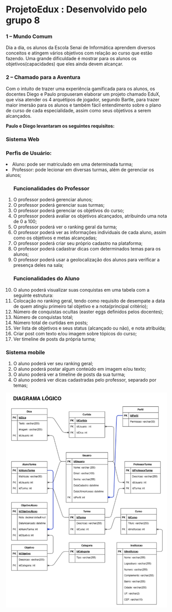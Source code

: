 # ProjetoEdux : Desenvolvido pelo grupo 8
<h3>  1 – Mundo Comum  </h3> 
<hp>Dia a dia, os alunos da Escola Senai de Informática aprendem diversos conceitos e atingem vários objetivos com relação ao curso que estão fazendo. Uma grande dificuldade é mostrar para os alunos os objetivos(capacidades) que eles ainda devem alcançar.</p>

<h3> 2 – Chamado para a Aventura </h3>
<p> Com o intuito de trazer uma experiência gamificada para os alunos, os docentes Diego e Paulo propuseram elaborar um projeto chamado EduX, que visa atender os 4 arquétipos de jogador, segundo Bartle,  para trazer maior imersão para os alunos e também fácil entendimento sobre o plano de curso de cada especialidade, assim como seus objetivos a serem alcançados.

**Paulo e Diego levantaram os seguintes requisitos:**
</p>

<h3>Sistema Web</h3>

<h3>Perfis de Usuário:</h3>

<li> Aluno: pode ser matriculado em uma determinada turma;</li>
<li> Professor:   pode lecionar em diversas turmas, além de gerenciar os alunos;</li>

<ol>
<h3> Funcionalidades do Professor </h3>

<li> O professor poderá gerenciar alunos;</li>
<li> O professor poderá gerenciar suas turmas;</li>
<li> O professor poderá gerenciar os objetivos do curso;</li>
<li> O professor poderá avaliar os objetivos alcançados, atribuindo uma nota de 0 a 100;</li>
<li> O professor poderá ver o ranking geral da turma;</li>
<li> O professor poderá ver as informações individuais de cada aluno, assim como os objetivos e metas alcançadas;</li>
<li> O professor poderá criar seu próprio cadastro na plataforma;</li>
<li> O professor poderá cadastrar dicas com determinados temas para os alunos;</li>
<li> O professor poderá usar a geolocalização dos alunos para verificar a presença deles na sala; </li>

<h3>Funcionalidades do Aluno</h3>

<li> O aluno poderá visualizar suas conquistas em uma tabela com a seguinte estrutura:</li>
<li> Colocação no ranking geral, tendo como requisito de desempate a data de quem atingiu primeiro tal objetivo e a nota(principal critério);</li>
<li> Número de conquistas ocultas (easter eggs definidos pelos docentes);</li>
<li> Número de conquistas total;</li>
<li> Número total de curtidas em posts;</li>
<li> Ver lista de objetivos e seus status (alcançado ou não), e nota atribuída;</li>
<li> Criar post com texto e/ou imagem sobre tópicos do curso;</li>
<li> Ver timeline de posts da própria turma;</li>
</ol>
<h3> Sistema mobile </h3>
<ol>
<li> O aluno poderá ver seu ranking geral;</li>
<li> O aluno poderá postar algum conteúdo em imagem e/ou texto;</li>
<li> O aluno poderá ver a timeline de posts da sua turma;</li>
<li> O aluno poderá ver dicas cadastradas pelo professor, separado por temas;</li>
</ol>

![Modelo logico Edux](https://github.com/rafaelcabralsousa14/ProjetoEduXG8/blob/master/ModeloLogico.png)
